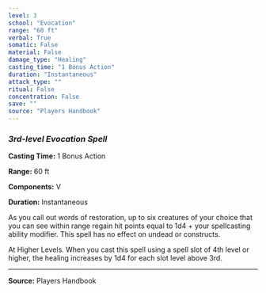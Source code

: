 ```yaml
---
level: 3
school: "Evocation"
range: "60 ft"
verbal: True
somatic: False
material: False
damage_type: "Healing"
casting_time: "1 Bonus Action"
duration: "Instantaneous"
attack_type: ""
ritual: False
concentration: False
save: ""
source: "Players Handbook"
---
```


### *3rd-level Evocation Spell*

**Casting Time:** 1 Bonus Action

**Range:** 60 ft

**Components:** V

**Duration:** Instantaneous

As you call out words of restoration, up to six creatures of your choice that you can see within range regain hit points equal to 1d4 + your spellcasting ability modifier. This spell has no effect on undead or constructs.
 
 At Higher Levels. When you cast this spell using a spell slot of 4th level or higher, the healing increases by 1d4 for each slot level above 3rd.

---
**Source:** Players Handbook
